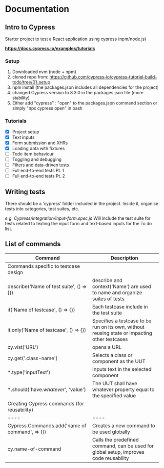 # Documentation

## Intro to Cypress

Starter project to test a React application using cypress (npm/node.js)

**https://docs.cypress.io/examples/tutorials**



### Setup
1. Downloaded nvm (node + npm)
2. cloned repo from: https://github.com/cypress-io/cypress-tutorial-build-todo/tree/01_setup
3. npm install (the packages.json includes all dependencies for the project)
4. changed Cypress version to 8.3.0 in the packages.json file (more stability)
5. Either add "cypress" : "open" to the packages.json command section or simply "npx cypress open" in bash

### Tutorials
- [x] Project setup
- [x] Text inputs
- [x] Form submission and XHRs
- [x] Loading data with fixtures
- [ ] Todo item behaviour
- [ ] Toggling and debugging
- [ ] Filters and data-driven tests
- [ ] Full end-to-end tests Pt. 1
- [ ] Full end-to-end tests Pt. 2

## Writing tests

There should be a 'cypress' folder included in the project. Inside it, organise tests into categories, test suites, etc.

*e.g. Cypress/integration/input-form.spec.js* Will include the test suite for tests related to texting the input form and text-based inputs for the To do list.

## List of commands

|Command| Description|
|------|------|
|Commands specific to testcase design|
|describe('Name of test suite', () => {})| describe and context('Name') are used to name and organize suites of tests|
|it('Name of testcase', () => {})    |  Each testcase include in the test suite|
|it.only('Name of testcase', () => {})  | Specifies a testcase to be run on its own, without reusing state or impacting other testcases |
|cy.vist('URL')| opens a URL|
|cy.get('.class-name')| Selects a class or component as the UUT |
|*.type('inputText')| Inputs text in the selected component |
|\*.should('have.*whatever*', 'value')| The UUT shall have whatever property equal to the specified value|
|Creating Cypress commands (for reusability)||
|----|----|
|Cypress.Commands.add('name of command', => {})| Creates a new command to be used globally|
|cy.name-of-command| Calls the predefined command, can be used for global setup, improves code reusability|

